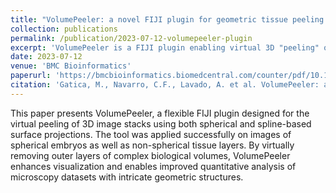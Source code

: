 ```yaml
---
title: "VolumePeeler: a novel FIJI plugin for geometric tissue peeling to improve visualization and quantification of 3D image stacks"
collection: publications
permalink: /publication/2023-07-12-volumepeeler-plugin
excerpt: 'VolumePeeler is a FIJI plugin enabling virtual 3D "peeling" of image stacks using spherical and spline surface projections. It improves visualization and quantification of microscopy datasets with complex geometries.'
date: 2023-07-12
venue: 'BMC Bioinformatics'
paperurl: 'https://bmcbioinformatics.biomedcentral.com/counter/pdf/10.1186/s12859-023-05403-z.pdf'
citation: 'Gatica, M., Navarro, C.F., Lavado, A. et al. VolumePeeler: a novel FIJI plugin for geometric tissue peeling to improve visualization and quantification of 3D image stacks. BMC Bioinformatics 24, 283 (2023). https://doi.org/10.1186/s12859-023-05403-z'
---
```

This paper presents VolumePeeler, a flexible FIJI plugin designed for the virtual peeling of 3D image stacks using both spherical and spline-based surface projections. The tool was applied successfully on images of spherical embryos as well as non-spherical tissue layers. By virtually removing outer layers of complex biological volumes, VolumePeeler enhances visualization and enables improved quantitative analysis of microscopy datasets with intricate geometric structures.

